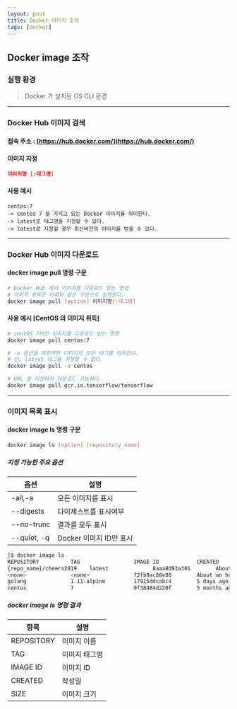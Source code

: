 ```yaml
---
layout: post
title: Docker 이미지 조작
tags: [docker]
---
```


## Docker image 조작

### 실행 환경
> Docker 가 설치된 OS CLI 환경

---
### Docker Hub 이미지 검색
#### 접속 주소 : [https://hub.docker.com/](https://hub.docker.com/)

#### 이미지 지정
```json
이미지명 [:태그명]
```
#### 사용 예시
```
centos:7
-> centos 7 을 가지고 있는 Docker 이미지를 의미한다.
-> latest로 태그명을 지정할 수 있다.
-> latest로 지정할 경우 최신버전의 이미지를 받을 수 있다.
```

---

### Docker Hub 이미지 다운로드

#### docker image pull 명령 구문
```bash
# Docker Hub 에서 이미지를 다운로드 받는 명령
# 이미지 취득은 아래와 같은 구문으로 실행한다.
docker image pull [option] 이미지명[:태그명]
```

#### 사용 예시 [CentOS 의 이미지 취득]
```bash
# centOS 7버전 이미지를 다운로드 받는 명령
docker image pull centos:7

# -a 옵션을 지정하면 이미지의 모든 태그를 취득한다.
# 단, latest 태그를 지정할 수 없다.
docker image pull -a centos

# URL 을 지정하여 다운로드 가능하다.
docker image pull gcr.io.tensorflow/tensorflow
```

---

### 이미지 목록 표시

#### docker image ls 명령 구문
```bash
docker image ls [option] [repository_name]
```
##### 지정 가능한 주요 옵션
옵션|설명
---|---
-all,-a|모든 이미지를 표시
--digests|다이제스트를 표시여부
--no-trunc|결과를 모두 표시
--quiet, -q|Docker 이미지 ID만 표시

```bash
]$ docker image ls
REPOSITORY          TAG                 IMAGE ID            CREATED             SIZE
{repo_name}/cheers2019    latest              8aaa8d93a301        About an hour ago   4.01MB
<none>              <none>              72fb9ac88e80        About an hour ago   357MB
golang              1.11-alpine         17915ddcabc4        5 days ago          312MB
centos              7                   9f38484d220f        5 months ago        202MB
```

##### docker image ls 명령 결과
항목|설명
---|---
REPOSITORY|이미지 이름
TAG|이미지 태그명
IMAGE ID|이미지 ID
CREATED|작성일
SIZE|이미지 크기
